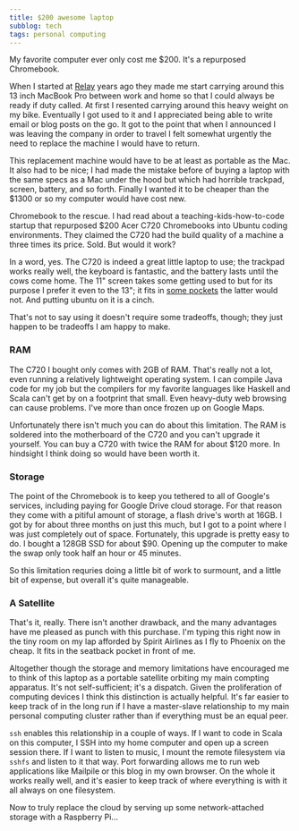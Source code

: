 ```yaml
---
title: $200 awesome laptop
subblog: tech
tags: personal computing
---
```


My favorite computer ever only cost me $200. It's a repurposed Chromebook.

When I started at [Relay](http://relaynetwork.com) years ago they made me start carrying around this 13 inch MacBook Pro between work and home so that I could always be ready if duty called. At first I resented carrying around this heavy weight on my bike. Eventually I got used to it and I appreciated being able to write email or blog posts on the go. It got to the point that when I announced I was leaving the company in order to travel I felt somewhat urgently the need to replace the machine I would have to return.

This replacement machine would have to be at least as portable as the Mac. It also had to be nice; I had made the mistake before of buying a laptop with the same specs as a Mac under the hood but which had horrible trackpad, screen, battery, and so forth. Finally I wanted it to be cheaper than the $1300 or so my computer would have cost new.

Chromebook to the rescue. I had read about a teaching-kids-how-to-code startup that repurposed $200 Acer C720 Chromebooks into Ubuntu coding environments. They claimed the C720 had the build quality of a machine a three times its price. Sold. But would it work?

<!-- MORE -->

In a word, yes. The C720 is indeed a great little laptop to use; the trackpad works really well, the keyboard is fantastic, and the battery lasts until the cows come home. The 11" screen takes some getting used to but for its purpose I prefer it even to the 13"; it fits in [some pockets](/nick/2015/02/11/love-this-bag.html) the latter would not. And putting ubuntu on it is a cinch.

That's not to say using it doesn't require some tradeoffs, though; they just happen to be tradeoffs I am happy to make.

### RAM

The C720 I bought only comes with 2GB of RAM. That's really not a lot, even running a relatively lightweight operating system. I can compile Java code for my job but the compilers for my favorite languages like Haskell and Scala can't get by on a footprint that small. Even heavy-duty web browsing can cause problems. I've more than once frozen up on Google Maps.

Unfortunately there isn't much you can do about this limitation. The RAM is soldered into the motherboard of the C720 and you can't upgrade it yourself. You can buy a C720 with twice the RAM for about $120 more. In hindsight I think doing so would have been worth it.

### Storage

The point of the Chromebook is to keep you tethered to all of Google's services, including paying for Google Drive cloud storage. For that reason they come with a pitiful amount of storage, a flash drive's worth at 16GB. I got by for about three months on just this much, but I got to a point where I was just completely out of space. Fortunately, this upgrade is pretty easy to do. I bought a 128GB SSD for about $90. Opening up the computer to make the swap only took half an hour or 45 minutes.

So this limitation requries doing a little bit of work to surmount, and a little bit of expense, but overall it's quite manageable.

### A Satellite

That's it, really. There isn't another drawback, and the many advantages have me pleased as punch with this purchase. I'm typing this right now in the tiny room on my lap afforded by Spirit Airlines as I fly to Phoenix on the cheap. It fits in the seatback pocket in front of me.

Altogether though the storage and memory limitations have encouraged me to think of this laptop as a portable satellite orbiting my main compting apparatus. It's not self-sufficient; it's a dispatch. Given the proliferation of computing devices I think this distinction is actually helpful. It's far easier to keep track of in the long run if I have a master-slave relationship to my main personal computing cluster rather than if everything must be an equal peer.

`ssh` enables this relationship in a couple of ways. If I want to code in Scala on this computer, I SSH into my home computer and open up a screen session there. If I want to listen to music, I mount the remote filesystem via `sshfs` and listen to it that way. Port forwarding allows me to run web applications like Mailpile or this blog in my own browser. On the whole it works really well, and it's easier to keep track of where everything is with it all always on one filesystem.

Now to truly replace the cloud by serving up some network-attached storage with a Raspberry Pi...
